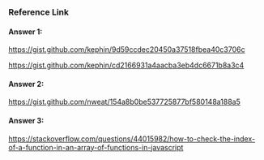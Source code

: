 ### Reference Link

#### Answer 1: 

https://gist.github.com/kephin/9d59ccdec20450a37518fbea40c3706c

https://gist.github.com/kephin/cd2166931a4aacba3eb4dc6671b8a3c4


#### Answer 2: 

https://gist.github.com/nweat/154a8b0be537725877bf580148a188a5


#### Answer 3: 

https://stackoverflow.com/questions/44015982/how-to-check-the-index-of-a-function-in-an-array-of-functions-in-javascript
